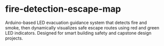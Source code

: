 # fire-detection-escape-map
Arduino-based LED evacuation guidance system that detects fire and smoke, then dynamically visualizes safe escape routes using red and green LED indicators. Designed for smart building safety and capstone design projects.
